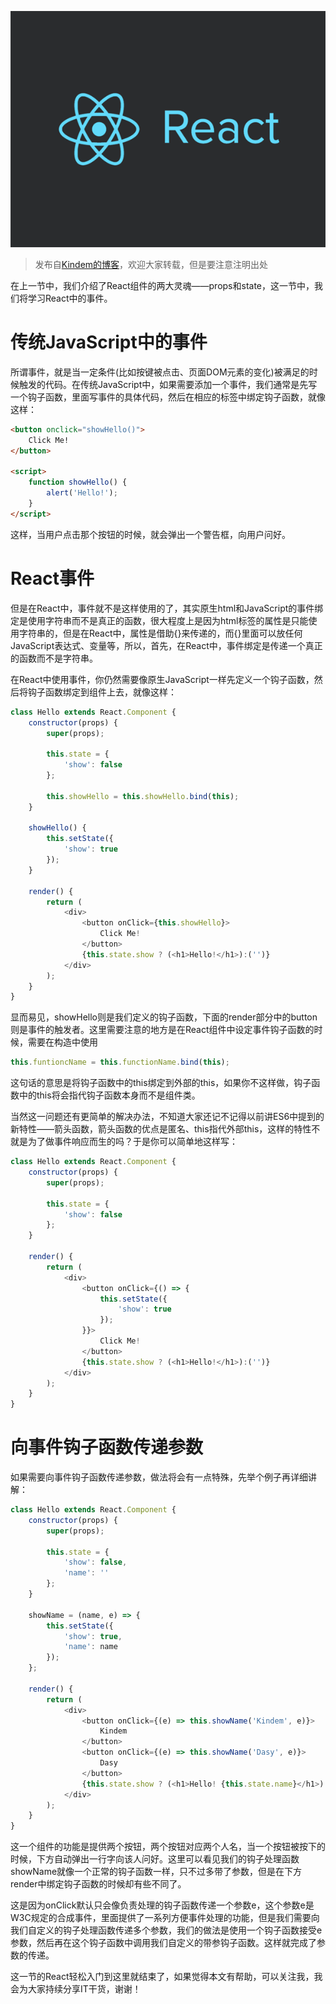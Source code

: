 ![React](../../img/public/react-logo.png)

> 发布自[Kindem的博客](http://www.kindemh.cn/)，欢迎大家转载，但是要注意注明出处

在上一节中，我们介绍了React组件的两大灵魂——props和state，这一节中，我们将学习React中的事件。

# 传统JavaScript中的事件
所谓事件，就是当一定条件(比如按键被点击、页面DOM元素的变化)被满足的时候触发的代码。在传统JavaScript中，如果需要添加一个事件，我们通常是先写一个钩子函数，里面写事件的具体代码，然后在相应的标签中绑定钩子函数，就像这样：
```html
<button onclick="showHello()">
    Click Me!
</button>

<script>
    function showHello() {
        alert('Hello!');
    }
</script>
```
这样，当用户点击那个按钮的时候，就会弹出一个警告框，向用户问好。

# React事件
但是在React中，事件就不是这样使用的了，其实原生html和JavaScript的事件绑定是使用字符串而不是真正的函数，很大程度上是因为html标签的属性是只能使用字符串的，但是在React中，属性是借助{}来传递的，而{}里面可以放任何JavaScript表达式、变量等，所以，首先，在React中，事件绑定是传递一个真正的函数而不是字符串。

在React中使用事件，你仍然需要像原生JavaScript一样先定义一个钩子函数，然后将钩子函数绑定到组件上去，就像这样：
```javascript
class Hello extends React.Component {
    constructor(props) {
        super(props);

        this.state = {
            'show': false
        };

        this.showHello = this.showHello.bind(this);
    }

    showHello() {
        this.setState({
            'show': true
        });
    }

    render() {
        return (
            <div>
                <button onClick={this.showHello}>
                    Click Me!
                </button>
                {this.state.show ? (<h1>Hello!</h1>):('')}
            </div>
        );
    }
}
```
显而易见，showHello则是我们定义的钩子函数，下面的render部分中的button则是事件的触发者。这里需要注意的地方是在React组件中设定事件钩子函数的时候，需要在构造中使用
```javascript
this.funtioncName = this.functionName.bind(this);
```
这句话的意思是将钩子函数中的this绑定到外部的this，如果你不这样做，钩子函数中的this将会指代钩子函数本身而不是组件类。

当然这一问题还有更简单的解决办法，不知道大家还记不记得以前讲ES6中提到的新特性——箭头函数，箭头函数的优点是匿名、this指代外部this，这样的特性不就是为了做事件响应而生的吗？于是你可以简单地这样写：
```javascript
class Hello extends React.Component {
    constructor(props) {
        super(props);

        this.state = {
            'show': false
        };
    }

    render() {
        return (
            <div>
                <button onClick={() => {
                    this.setState({
                        'show': true
                    });
                }}>
                    Click Me!
                </button>
                {this.state.show ? (<h1>Hello!</h1>):('')}
            </div>
        );
    }
}
```

# 向事件钩子函数传递参数
如果需要向事件钩子函数传递参数，做法将会有一点特殊，先举个例子再详细讲解：
```javascript
class Hello extends React.Component {
    constructor(props) {
        super(props);

        this.state = {
            'show': false,
            'name': ''
        };
    }

    showName = (name, e) => {
        this.setState({
            'show': true,
            'name': name
        });
    };

    render() {
        return (
            <div>
                <button onClick={(e) => this.showName('Kindem', e)}>
                    Kindem
                </button>
                <button onClick={(e) => this.showName('Dasy', e)}>
                    Dasy
                </button>
                {this.state.show ? (<h1>Hello! {this.state.name}</h1>):('')}
            </div>
        );
    }
}
```
这一个组件的功能是提供两个按钮，两个按钮对应两个人名，当一个按钮被按下的时候，下方自动弹出一行字向该人问好。这里可以看见我们的钩子处理函数showName就像一个正常的钩子函数一样，只不过多带了参数，但是在下方render中绑定钩子函数的时候却有些不同了。

这是因为onClick默认只会像负责处理的钩子函数传递一个参数e，这个参数e是W3C规定的合成事件，里面提供了一系列方便事件处理的功能，但是我们需要向我们自定义的钩子处理函数传递多个参数，我们的做法是使用一个钩子函数接受e参数，然后再在这个钩子函数中调用我们自定义的带参钩子函数。这样就完成了参数的传递。

这一节的React轻松入门到这里就结束了，如果觉得本文有帮助，可以关注我，我会为大家持续分享IT干货，谢谢！
